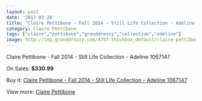 ```yaml
---
layout: post
date: '2017-03-28'
title: "Claire Pettibone - Fall 2014 - Still Life Collection - Adeline 1067147"
category: Claire Pettibone
tags: ["claire","pettibone","granddressy","collection","adeline"]
image: http://img.granddressy.com/4707-thickbox_default/claire-pettibone-fall-2014-still-life-collection-adeline-1067147.jpg
---
```

Claire Pettibone - Fall 2014 - Still Life Collection - Adeline 1067147

On Sales: **$330.99**
<a href="https://www.granddressy.com/en/claire-pettibone/4049-claire-pettibone-fall-2014-still-life-collection-adeline-1067147.html"><amp-img layout="responsive" width="600" height="600" src="//img.granddressy.com/4707-thickbox_default/claire-pettibone-fall-2014-still-life-collection-adeline-1067147.jpg" alt="Claire Pettibone - Fall 2014 - Still Life Collection - Adeline 1067147 0" /></a>

Buy it: [Claire Pettibone - Fall 2014 - Still Life Collection - Adeline 1067147](https://www.granddressy.com/en/claire-pettibone/4049-claire-pettibone-fall-2014-still-life-collection-adeline-1067147.html "Claire Pettibone - Fall 2014 - Still Life Collection - Adeline 1067147")

View more: [Claire Pettibone](https://www.granddressy.com/en/28-claire-pettibone "Claire Pettibone")